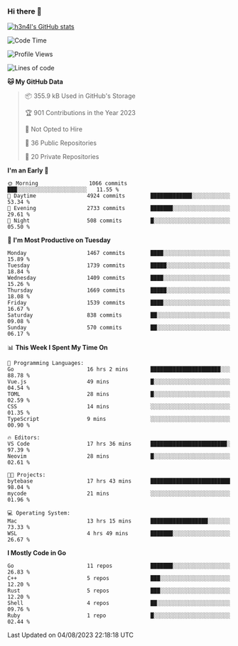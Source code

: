 ### Hi there 👋

[![h3n4l's GitHub stats](https://github-readme-stats.vercel.app/api?username=h3n4l&count_private=true&show_icons=true&theme=radical)](https://github.com/h3n4l/github-readme-stats)

<!--START_SECTION:waka-->
![Code Time](http://img.shields.io/badge/Code%20Time-1%2C468%20hrs%2020%20mins-blue)

![Profile Views](http://img.shields.io/badge/Profile%20Views-2-blue)

![Lines of code](https://img.shields.io/badge/From%20Hello%20World%20I%27ve%20Written-2.7%20million%20lines%20of%20code-blue)

**🐱 My GitHub Data** 

> 📦 355.9 kB Used in GitHub's Storage 
 > 
> 🏆 901 Contributions in the Year 2023
 > 
> 🚫 Not Opted to Hire
 > 
> 📜 36 Public Repositories 
 > 
> 🔑 20 Private Repositories 
 > 
**I'm an Early 🐤** 

```text
🌞 Morning                1066 commits        ███░░░░░░░░░░░░░░░░░░░░░░   11.55 % 
🌆 Daytime                4924 commits        █████████████░░░░░░░░░░░░   53.34 % 
🌃 Evening                2733 commits        ███████░░░░░░░░░░░░░░░░░░   29.61 % 
🌙 Night                  508 commits         █░░░░░░░░░░░░░░░░░░░░░░░░   05.50 % 
```
📅 **I'm Most Productive on Tuesday** 

```text
Monday                   1467 commits        ████░░░░░░░░░░░░░░░░░░░░░   15.89 % 
Tuesday                  1739 commits        █████░░░░░░░░░░░░░░░░░░░░   18.84 % 
Wednesday                1409 commits        ████░░░░░░░░░░░░░░░░░░░░░   15.26 % 
Thursday                 1669 commits        █████░░░░░░░░░░░░░░░░░░░░   18.08 % 
Friday                   1539 commits        ████░░░░░░░░░░░░░░░░░░░░░   16.67 % 
Saturday                 838 commits         ██░░░░░░░░░░░░░░░░░░░░░░░   09.08 % 
Sunday                   570 commits         ██░░░░░░░░░░░░░░░░░░░░░░░   06.17 % 
```


📊 **This Week I Spent My Time On** 

```text
💬 Programming Languages: 
Go                       16 hrs 2 mins       ██████████████████████░░░   88.78 % 
Vue.js                   49 mins             █░░░░░░░░░░░░░░░░░░░░░░░░   04.54 % 
TOML                     28 mins             █░░░░░░░░░░░░░░░░░░░░░░░░   02.59 % 
CSS                      14 mins             ░░░░░░░░░░░░░░░░░░░░░░░░░   01.35 % 
TypeScript               9 mins              ░░░░░░░░░░░░░░░░░░░░░░░░░   00.90 % 

🔥 Editors: 
VS Code                  17 hrs 36 mins      ████████████████████████░   97.39 % 
Neovim                   28 mins             █░░░░░░░░░░░░░░░░░░░░░░░░   02.61 % 

🐱‍💻 Projects: 
bytebase                 17 hrs 43 mins      █████████████████████████   98.04 % 
mycode                   21 mins             ░░░░░░░░░░░░░░░░░░░░░░░░░   01.96 % 

💻 Operating System: 
Mac                      13 hrs 15 mins      ██████████████████░░░░░░░   73.33 % 
WSL                      4 hrs 49 mins       ███████░░░░░░░░░░░░░░░░░░   26.67 % 
```

**I Mostly Code in Go** 

```text
Go                       11 repos            ███████░░░░░░░░░░░░░░░░░░   26.83 % 
C++                      5 repos             ███░░░░░░░░░░░░░░░░░░░░░░   12.20 % 
Rust                     5 repos             ███░░░░░░░░░░░░░░░░░░░░░░   12.20 % 
Shell                    4 repos             ██░░░░░░░░░░░░░░░░░░░░░░░   09.76 % 
Ruby                     1 repo              █░░░░░░░░░░░░░░░░░░░░░░░░   02.44 % 
```




 Last Updated on 04/08/2023 22:18:18 UTC
<!--END_SECTION:waka-->

